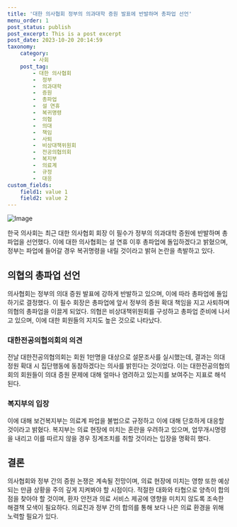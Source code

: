 ```yaml
---
title: '대한 의사협회 정부의 의과대학 증원 발표에 반발하며 총파업 선언'
menu_order: 1
post_status: publish
post_excerpt: This is a post excerpt
post_date: 2023-10-20 20:14:59
taxonomy:
    category:
        - 사회
    post_tag:
        - 대한 의사협회
        -  정부
        -  의과대학
        -  증원
        -  총파업
        -  설 연휴
        -  복귀명령
        -  의협
        -  의대
        -  책임
        -  사퇴
        -  비상대책위원회
        -  전공의협의회
        -  복지부
        -  의료계
        -  규정
        -  대응
custom_fields:
    field1: value 1
    field2: value 2
---
```


![Image](https://imgnews.pstatic.net/image/310/2024/02/07/0000114171_001_20240207072111982.jpg?type=w647)


한국 의사회는 최근 대한 의사협회 회장 이 필수가 정부의 의과대학 증원에 반발하며 총파업을 선언했다. 이에 대한 의사협회는 설 연휴 이후 총파업에 돌입하겠다고 밝혔으며, 정부는 파업에 들어갈 경우 복귀명령을 내릴 것이라고 밝혀 논란을 촉발하고 있다.

## 의협의 총파업 선언
의사협회는 정부의 의대 증원 발표에 강하게 반발하고 있으며, 이에 따라 총파업에 돌입하기로 결정했다. 이 필수 회장은 총파업에 앞서 정부의 증원 확대 책임을 지고 사퇴하며 의협의 총파업을 이끌게 되었다. 의협은 비상대책위원회를 구성하고 총파업 준비에 나서고 있으며, 이에 대한 회원들의 지지도 높은 것으로 나타났다.

### 대한전공의협의회의 의견
전날 대한전공의협의회는 회원 1만명을 대상으로 설문조사를 실시했는데, 결과는 의대 정원 확대 시 집단행동에 동참하겠다는 의사를 밝힌다는 것이었다. 이는 대한전공의협의회의 회원들이 의대 증원 문제에 대해 얼마나 염려하고 있는지를 보여주는 지표로 해석된다.

### 복지부의 입장
이에 대해 보건복지부는 의료계 파업을 불법으로 규정하고 이에 대해 단호하게 대응할 것이라고 밝혔다. 복지부는 의료 현장에 미치는 혼란을 우려하고 있으며, 업무개시명령을 내리고 이를 따르지 않을 경우 징계조치를 취할 것이라는 입장을 명확히 했다.

## 결론
의사협회와 정부 간의 증원 논쟁은 계속될 전망이며, 의료 현장에 미치는 영향 또한 예상되는 만큼 상황을 주의 깊게 지켜봐야 할 시점이다. 적절한 대화와 타협으로 양측이 합의점을 찾아야 할 것이며, 환자 안전과 의료 서비스 제공에 영향을 미치지 않도록 조속한 해결책 모색이 필요하다. 의료진과 정부 간의 합의를 통해 보다 나은 의료 환경을 위해 노력할 필요가 있다.
